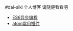 #dai-siki 个人博客
请随便看看吧


- [ES6异步编程](https://github.com/dai-siki/Blog/issues/1)
- [atom常用插件](https://github.com/dai-siki/Blog/issues/2)
